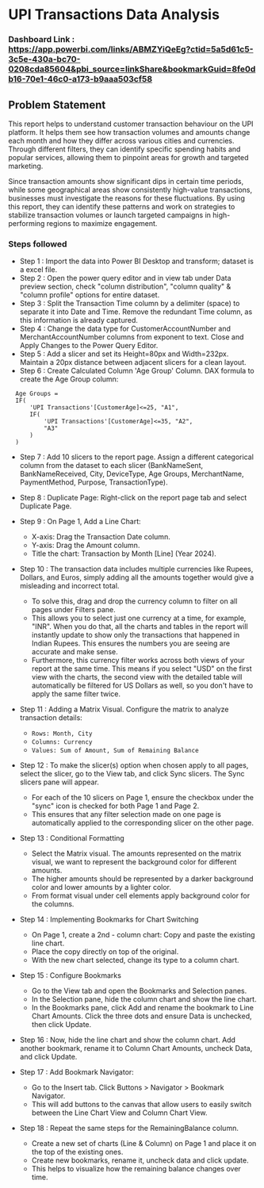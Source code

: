 # UPI Transactions Data Analysis
### Dashboard Link : https://app.powerbi.com/links/ABMZYiQeEg?ctid=5a5d61c5-3c5e-430a-bc70-0208cda85604&pbi_source=linkShare&bookmarkGuid=8fe0db16-70e1-46c0-a173-b9aaa503cf58

## Problem Statement
This report helps to understand customer transaction behaviour on the UPI platform. It helps them see how transaction volumes and amounts change each month and how they differ across various cities and currencies. Through different filters, they can identify specific spending habits and popular services, allowing them to pinpoint areas for growth and targeted marketing.

Since transaction amounts show significant dips in certain time periods, while some geographical areas show consistently high-value transactions, businesses must investigate the reasons for these fluctuations. By using this report, they can identify these patterns and work on strategies to stabilize transaction volumes or launch targeted campaigns in high-performing regions to maximize engagement.

### Steps followed 

- Step 1 : Import the data into Power BI Desktop and transform; dataset is a excel file.
- Step 2 : Open the power query editor and in view tab under Data preview section, check "column distribution", "column quality" & "column profile" options for entire dataset.
- Step 3 : Split the Transaction Time column by a delimiter (space) to separate it into Date and Time. 
  Remove the redundant Time column, as this information is already captured.
- Step 4 : Change the data type for CustomerAccountNumber and MerchantAccountNumber columns from exponent to text. Close and Apply Changes to the Power Query Editor.
- Step 5 : Add a slicer and set its Height=80px and Width=232px. Maintain a 20px distance between adjacent slicers for a clean layout.
- Step 6 : Create Calculated Column 'Age Group' Column. DAX formula to create the Age Group column: <br>
```
  Age Groups = 
  IF(
      'UPI Transactions'[CustomerAge]<=25, "A1", 
      IF(
          'UPI Transactions'[CustomerAge]<=35, "A2", 
          "A3"
      )
  )
```
- Step 7 : Add 10 slicers to the report page. Assign a different categorical column from the dataset to each slicer (BankNameSent, BankNameReceived, City, DeviceType, Age Groups, MerchantName, PaymentMethod, Purpose, TransactionType).
- Step 8 : Duplicate Page: Right-click on the report page tab and select Duplicate Page.
- Step 9 : On Page 1, Add a Line Chart:
  - X-axis: Drag the Transaction Date column.
  - Y-axis: Drag the Amount column.
  - Title the chart: Transaction by Month [Line] (Year 2024).

- Step 10 : The transaction data includes multiple currencies like Rupees, Dollars, and Euros, simply adding all the amounts together would give a misleading and incorrect total.
  - To solve this, drag and drop the currency column to filter on all pages under Filters pane.
  - This allows you to select just one currency at a time, for example, "INR". When you do that, all the charts and tables in the report will instantly update to show only the transactions that happened in Indian Rupees. This ensures the numbers you are seeing are accurate and make sense.
  - Furthermore, this currency filter works across both views of your report at the same time. This means if you select "USD" on the first view with the charts, the second view with the detailed table will automatically be filtered for US Dollars as well, so you don't have to apply the same filter twice.

- Step 11 : Adding a Matrix Visual. Configure the matrix to analyze transaction details: <br>
  - `Rows: Month, City` <br>
  - `Columns: Currency` <br>
  - `Values: Sum of Amount, Sum of Remaining Balance`

- Step 12 : To make the slicer(s) option when chosen apply to all pages, select the slicer, go to the View tab, and click Sync slicers. The Sync slicers pane will appear.
  - For each of the 10 slicers on Page 1, ensure the checkbox under the "sync" icon is checked for both Page 1 and Page 2.
  - This ensures that any filter selection made on one page is automatically applied to the corresponding slicer on the other page.

- Step 13 : Conditional Formatting <br>
  - Select the Matrix visual. The amounts represented on the matrix visual, we want to represent the background color for different amounts.
  - The higher amounts should be represented by a darker background color and lower amounts by a lighter color.
  - From format visual under cell elements apply background color for the columns.

- Step 14 : Implementing Bookmarks for Chart Switching <br>
  - On Page 1, create a 2nd - column chart: Copy and paste the existing line chart.
  - Place the copy directly on top of the original.
  - With the new chart selected, change its type to a column chart.

- Step 15 : Configure Bookmarks <br>
  - Go to the View tab and open the Bookmarks and Selection panes. <br>
  - In the Selection pane, hide the column chart and show the line chart. <br>
  - In the Bookmarks pane, click Add and rename the bookmark to Line Chart Amounts. Click the three dots and ensure Data is unchecked, then click Update.

- Step 16 : Now, hide the line chart and show the column chart. Add another bookmark, rename it to Column Chart Amounts, uncheck Data, and click Update.

- Step 17 : Add Bookmark Navigator:
  - Go to the Insert tab. Click Buttons > Navigator > Bookmark Navigator.
  - This will add buttons to the canvas that allow users to easily switch between the Line Chart View and Column Chart View.

- Step 18 : Repeat the same steps for the RemainingBalance column.
  - Create a new set of charts (Line & Column) on Page 1 and place it on the top of the existing ones.
  - Create new bookmarks, rename it, uncheck data and click update.  
  - This helps to visualize how the remaining balance changes over time.

